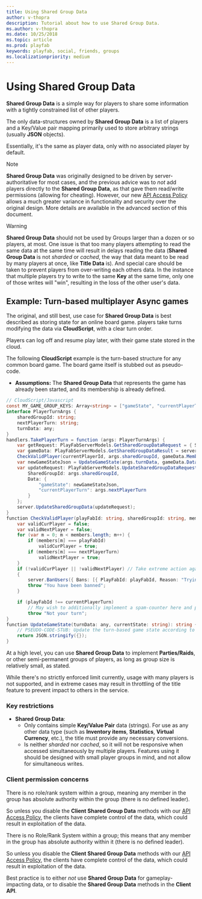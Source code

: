 ```yaml
---
title: Using Shared Group Data
author: v-thopra
description: Tutorial about how to use Shared Group Data.
ms.author: v-thopra
ms.date: 10/25/2018
ms.topic: article
ms.prod: playfab
keywords: playfab, social, friends, groups
ms.localizationpriority: medium
---
```


# Using Shared Group Data

**Shared Group Data** is a simple way for players to share some information with a tightly constrained list of other players.

The only data-structures owned by **Shared Group Data** is a list of players and a Key/Value pair mapping primarily used to store arbitrary strings (usually **JSON** objects).

Essentially, it's the same as player data, only with no associated player by default.

> [!NOTE]
> **Shared Group Data** was originally designed to be driven by server-authoritative for most cases, and the previous advice was to *not* add players directly to the **Shared Group Data**, as that gave them read/write permissions (allowing for cheating). However, our new [API Access Policy](../../config/gamemanager/api-access-policy.md) allows a much greater variance in functionality and security over the original design. More details are available in the advanced section of this document.

> [!WARNING]
> **Shared Group Data** should not be used by Groups larger than a dozen or so players, at most. One issue is that too many players attempting to read the same data at the same time will result in delays reading the data (**Shared Group Data** is not *sharded* or *cached*, the way that data meant to be read by many players at once, like **Title Data** is). And special care should be taken to prevent players from over-writing each others data. In the instance that multiple players try to write to the same **Key** at the same time, only one of those writes will "win", resulting in the loss of the other user's data.

## Example: Turn-based multiplayer Async games

The original, and still best, use case for **Shared Group Data** is best described as storing state for an online board game. players take turns modifying the data via **CloudScript**, with a clear turn order.

Players can log off and resume play later, with their game state stored in the cloud.

The following **CloudScript** example is the turn-based structure for any common board game. The board game itself is stubbed out as pseudo-code.

- **Assumptions:**  The **Shared Group Data** that represents the game has already been started, and its membership is already defined.

```csharp
// CloudScript/Javascript
const MY_GAME_GROUP_KEYS: Array<string> = ["gameState", "currentPlayerTurn"];
interface PlayerTurnArgs {
    sharedGroupId: string;
    nextPlayerTurn: string;
    turnData: any;
}
handlers.TakePlayerTurn = function (args: PlayerTurnArgs) {
    var getRequest: PlayFabServerModels.GetSharedGroupDataRequest = { SharedGroupId: args.sharedGroupId, GetMembers: true, Keys: MY_GAME_GROUP_KEYS };
    var gameData: PlayFabServerModels.GetSharedGroupDataResult = server.GetSharedGroupData(getRequest);
    CheckValidPlayer(currentPlayerId, args.sharedGroupId, gameData.Members, gameData.Data["currentPlayerTurn"].Value, args.nextPlayerTurn);
    var newGameStateJson = UpdateGameState(args.turnData, gameData.Data["gameState"].Value);
    var updateRequest: PlayFabServerModels.UpdateSharedGroupDataRequest = {
        SharedGroupId: args.sharedGroupId,
        Data: {
            "gameState": newGameStateJson,
            "currentPlayerTurn": args.nextPlayerTurn
        }
    };
    server.UpdateSharedGroupData(updateRequest);
}
function CheckValidPlayer(playFabId: string, sharedGroupId: string, members: Array<string>, currentPlayerTurn: string, nextPlayerTurn: string): void {
    var validCurPlayer = false;
    var validNextPlayer = false;
    for (var m = 0; m < members.length; m++) {
        if (members[m] === playFabId)
            validCurPlayer = true;
        if (members[m] === nextPlayerTurn)
            validNextPlayer = true;
    }
    if (!validCurPlayer || !validNextPlayer) // Take extreme action against a player trying to cheat
    {
        server.BanUsers({ Bans: [{ PlayFabId: playFabId, Reason: "Trying to play a game you don't belong to: " + sharedGroupId }] });
        throw "You have been banned";
    }

    if (playFabId !== currentPlayerTurn)
        // May wish to additionally implement a spam-counter here and potentially take more extreme action for high-spam count
        throw "Not your turn";
}
function UpdateGameState(turnData: any, currentState: string): string {
    // PSEUDO-CODE-STUB: Update the turn-based game state according to the rules of this game
    return JSON.stringify({});
}
```

At a high level, you can use **Shared Group Data** to implement **Parties/Raids**, or other semi-permanent groups of players, as long as group size is relatively small, as stated.

While there's no strictly enforced limit currently, usage with many players is not supported, and in extreme cases may result in throttling of the title feature to prevent impact to others in the service.

### Key restrictions

- **Shared Group Data**:
  - Only contains simple **Key/Value Pair** data (strings). For use as any other data type (such as **Inventory items**, **Statistics**, **Virtual Currency**, etc.), the title must provide any necessary conversions.
  - Is neither *sharded* nor *cached*, so it will not be responsive when accessed simultaneously by multiple players. Features using it should be designed with small player groups in mind, and not allow for simultaneous writes.

### Client permission concerns

There is no role/rank system within a group, meaning any member in the group has absolute authority within the group (there is no defined leader).

So unless you disable the **Client Shared Group Data** methods with our [API Access Policy](../../config/gamemanager/api-access-policy.md), the clients have complete control of the data, which could result in exploitation of the data.

There is no Role/Rank System within a group; this means that any member in the group has absolute authority within it (there is no defined leader).

So unless you disable the **Client Shared Group Data** methods with our [API Access Policy](../../config/gamemanager/api-access-policy.md), the clients have complete control of the data, which could result in exploitation of the data.

 Best practice is to either *not* use **Shared Group Data** for gameplay-impacting data, or to disable the **Shared Group Data** methods in the **Client API**.
